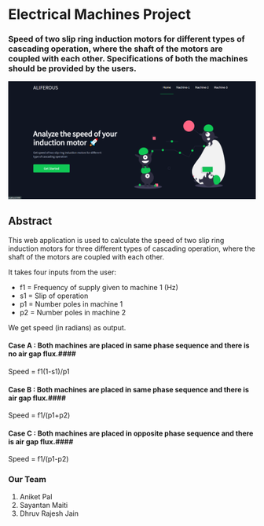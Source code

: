# Electrical Machines Project

### Speed of two slip ring induction motors for different types of cascading operation, where the shaft of the motors are coupled with each other. Specifications of both the machines should be provided by the users.
<img src = 'https://github.com/Aniket762/electrical-machines/blob/main/UI.png'>

## Abstract ##
<p>This web application is used to calculate the speed of two slip ring induction motors for three different types of cascading operation, where the shaft of the motors are coupled with each other.</p>
<p>It takes four inputs from the user:</p>
<ul>
<li>f1 = Frequency of supply given to machine 1 (Hz)</li>
<li>s1 = Slip of operation</li>
<li>p1 = Number poles in machine 1</li>
<li>p2 = Number poles in machine 2</li>
</ul>
<p>We get speed (in radians) as output.</p>

#### Case A : Both machines are placed in same phase sequence and there is no air gap flux.####
<p>Speed = f1(1-s1)/p1</p>

#### Case B : Both machines are placed in same phase sequence and there is air gap flux.####
<p>Speed = f1/(p1+p2)</p>

#### Case C : Both machines are placed in opposite phase sequence and there is air gap flux.####
<p>Speed = f1/(p1-p2)</p>

### Our Team ###
1. Aniket Pal
2. Sayantan Maiti
3. Dhruv Rajesh Jain

